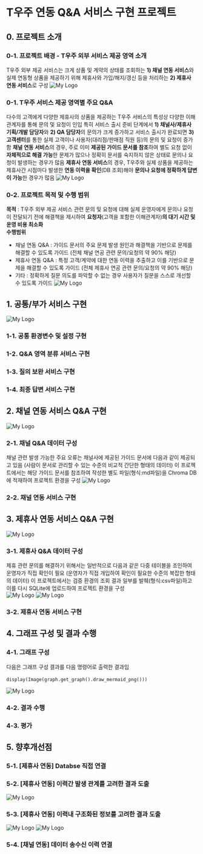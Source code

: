 # T우주 연동 Q&A 서비스 구현 프로젝트

## 0. 프로젝트 소개
### 0-1. 프로젝트 배경 - T우주 외부 서비스 제공 영역 소개
T우주 외부 제공 서비스는 크게 상품 및 계약의 상태를 조회하는 **1) 채널 연동 서비스**와 실제 연동형 상품을 제공하기 위해 제휴사와 가입/해지/갱신 등을 처리하는 **2) 제휴사 연동 서비스**로 구성
![My Logo](images/PRJ-T우주소개-0927.png)

### 0-1. T우주 서비스 제공 영역별 주요 Q&A
다수의 고객에게 다양한 제휴사의 상품을 제공하는 T우주 서비스의 특성상 다양한 이해관계자를 통해 문의 및 요청이 인입
특히 서비스 출시 준비 단계에서 **1) 채널사/제휴사 기획/개발 담당자**와 **2) QA 담당자**의 문의가 크게 증가하고 서비스 출시가 완료되면 **3) 고객센터**를 통한 실제 고객이나 사용자(대리점/판매점 직원 등)의 문의 및 요청이 증가함
**채널 연동 서비스**의 경우, 주로 이미 **제공된 가이드 문서를 참조**하여 별도 요청 없이 **자체적으로 해결 가능**한 문제가 많으나 정확히 문서를 숙지하지 않은 상태로 문의나 요청이 발생하는 경우가 많음
**제휴사 연동 서비스**의 경우, T우주와 실제 상품을 제공하는 제휴사간 시점마다 발생한 **연동 이력을 확인**(DB 조회)해야 **문의나 요청에 정확하게 댭변이 가능**한 경우가 많음 
![My Logo](images/PRJ-T우주QnA-0927.png)

### 0-2. 프로젝트 목적 및 수행 범위
**목적** : T우주 외부 제공 서비스 관련 문의 및 요청에 대해 실제 운영자에게 문의나 요청이 전달되기 전에 해결책을 제시하여 **요청자**(고객을 포함한 이해관계자)**의 대기 시간 및 운영 비용 최소화**  
**수행범위**
- 채널 연동 Q&A : 가이드 문서의 주요 문제 발생 원인과 해결책을 기반으로 문제를 해결할 수 있도록 가이드 (전체 채널 연공 관련 문의/요청의 약 90% 해당) 
- 제휴사 연동 Q&A : 특정 고객/계약에 대한 연동 이력을 추출하고 이를 기반으로 문제을 해결할 수 있도록 가이드 (전체 제휴사 연공 관련 문의/요청의 약 90% 해당) 
- 기타 : 정확하게 질문 의도를 파악할 수 없는 경우 사용자가 질문을 스스로 개선할 수 있도록 가이드
![My Logo](images/PRJ-서비스제공구조-1001.png)

## 1. 공통/부가 서비스 구현

![My Logo](images/PRJ-공통구현-0927.png)

### 1-1. 공통 환경변수 및 설정 구현
### 1-2. Q&A 영역 분류 서비스 구현
### 1-3. 질의 보완 서비스 구현
### 1-4. 최종 답변 서비스 구현


## 2. 채널 연동 서비스 Q&A 구현
![My Logo](images/PRJ-채널연동구조-3-1001.png)
### 2-1. 채널 Q&A 데이터 구성
채널 관련 발생 가능한 주요 오류는 채널사에 제공된 가이드 문서에 다음과 같이 제공되고 있음 (사람이 문서로 관리할 수 있는 수준의 비교적 간단한 형태의 데이터)
이 프로젝트에서는 해당 가이드 문서를 참조하여 작성한 별도 파일(형식:md파일)을 Chroma DB에 적재하여 프로젝트 환경을 구성 
![My Logo](images/PRJ-채널이력구성-0929.png)
### 2-2. 채널 연동 서비스 구현


## 3. 제휴사 연동 서비스 Q&A 구현
![My Logo](images/PRJ-제휴연동구조-3-1001.png)
### 3-1. 제휴사 Q&A 데이터 구성
제휴 관련 문의를 해결하기 위해서는 일반적으로 다음과 같은 다중 테이블을 조인하여 운영자가 직접 확인이 필요 (운영자가 직접 개입하여 확인이 필요한 수준의 복잡한 형태의 데이터)
이 프로젝트에서는 검증 환경의 조회 결과 일부를 발췌(형식:csv파일)하고 이를 다시 SQLite에 업로드하여 프로젝트 환경을 구성   
![My Logo](images/PRJ-제휴이력구성-0928.png)
![My Logo](images/PRJ-제휴연동데이터구성-2-0930.png)

### 3-2. 제휴사 연동 서비스 구현

## 4. 그래프 구성 및 결과 수행

### 4-1. 그래프 구성
다음은 그래프 구성 결과를 다음 명령어로 출력한 결과임

```display(Image(graph.get_graph().draw_mermaid_png()))```

![My Logo](images/PRJ-그래프구조출력-0928.png)
### 4-2. 결과 수행
### 4-3. 평가


## 5. 향후개선점

### 5-1. [제휴사 연동] Databse 직접 연결

### 5-2. [제휴사 연동] 이력간 발생 관계를 고려한 결과 도출
![My Logo](images/PRJ-개선사항3-0929.png)
### 5-3. [제휴사 연동] 이력내 구조화된 정보를 고려한 결과 도출
![My Logo](images/PRJ-개선사항2-1-0929.png)
![My Logo](images/PRJ-개선사항2-2-0929.png)
### 5-4. [채널 연동] 데이터 송수신 이력 연결
